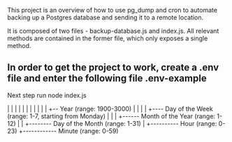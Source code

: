 This project is an overview of how to use pg_dump and cron to automate backing up a Postgres database and sending it to a remote location.

It is composed of two files - backup-database.js and index.js. All relevant methods are contained in the former file, which only exposes a single method.

## In order to get the project to work, create a .env file and enter the following file .env-example

Next step run node index.js

| | | | | |
| | | | | +-- Year (range: 1900-3000)
| | | | +---- Day of the Week (range: 1-7, starting from Monday)
| | | +------ Month of the Year (range: 1-12)
| | +-------- Day of the Month (range: 1-31)
| +---------- Hour (range: 0-23)
+------------ Minute (range: 0-59)
